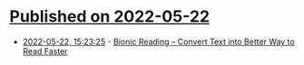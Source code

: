 # [Published on 2022-05-22](index.md)

* [2022-05-22, 15:23:25](https://news.ycombinator.com/item?id=31469142) - [Bionic Reading – Convert Text into Better Way to Read Faster](https://github.com/crisanlucid/vite-react-tailwind-bionic-reading)
